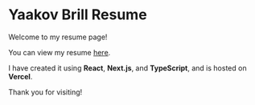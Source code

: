 # Yaakov Brill Resume

Welcome to my resume page! 

You can view my resume [here](https://yaakovbrill.vercel.app/).

I have created it using **React**, **Next.js**, and **TypeScript**, and is hosted on **Vercel**.

Thank you for visiting!